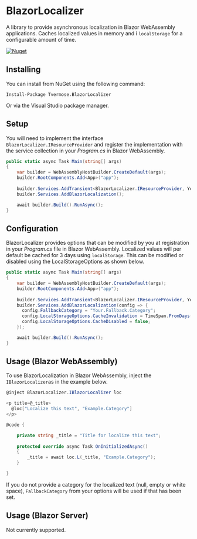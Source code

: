 # BlazorLocalizer

A library to provide asynchronous localization in Blazor WebAssembly applications. Caches localized values in memory and i `localStorage` for a configurable amount of time.

[![Nuget](https://img.shields.io/nuget/v/tvermose.blazorlocalizer.svg)](https://www.nuget.org/packages/Tvermose.BlazorLocalizer/)

## Installing
You can install from NuGet using the following command:

`Install-Package Tvermose.BlazorLocalizer`

Or via the Visual Studio package manager.

## Setup
You will need to implement the interface `BlazorLocalizer.IResourceProvider` and register the implementation with the service collection in your <i>Program.cs</i> in Blazor WebAssembly.

```c#
public static async Task Main(string[] args)
{
    var builder = WebAssemblyHostBuilder.CreateDefault(args);
    builder.RootComponents.Add<App>("app");
    
    builder.Services.AddTransient<BlazorLocalizer.IResourceProvider, YourResourceProviderImplementation>();
    builder.Services.AddBlazorLocalization();

    await builder.Build().RunAsync();
}
```

## Configuration
BlazorLocalizer provides options that can be modified by you at registration in your <i>Program.cs</i> file in Blazor WebAssembly.
Localized values will per default be cached for 3 days using `localStorage`. This can be modified or disabled using the LocalStorageOptions as shown below.
```c#
public static async Task Main(string[] args)
{
    var builder = WebAssemblyHostBuilder.CreateDefault(args);
    builder.RootComponents.Add<App>("app");
    
    builder.Services.AddTransient<BlazorLocalizer.IResourceProvider, YourResourceProviderImplementation>();
    builder.Services.AddBlazorLocalization(config => {
      config.FallbackCategory = "Your.Fallback.Category";
      config.LocalStorageOptions.CacheInvalidation = TimeSpan.FromDays(1);
      config.LocalStorageOptions.CacheDisabled = false;
    });

    await builder.Build().RunAsync();
}
```

## Usage (Blazor WebAssembly)
To use BlazorLocalization in Blazor WebAssembly, inject the `IBlazorLocalizer`as in the example below.
```c#
@inject BlazorLocalizer.IBlazorLocalizer loc

<p title=@_title>
  @loc["Localize this text", "Example.Category"]
</p>

@code {

    private string _title = "Title for localize this text";
  
    protected override async Task OnInitializedAsync()
    {
        _title = await loc.L(_title, "Example.Category");
    }

}
```

If you do not provide a category for the localized text (null, empty or white space), `FallbackCategory` from your options will be used if that has been set.

## Usage (Blazor Server)
Not currently supported.
